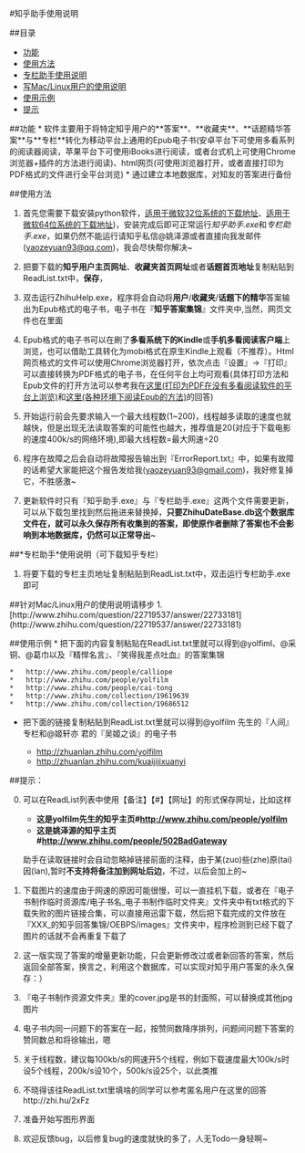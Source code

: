 ﻿#知乎助手使用说明

##目录
*   [功能](#功能)
*	[使用方法](#使用方法)
*	[专栏助手使用说明](#专栏助手使用说明)
*	[写Mac/Linux用户的使用说明](#Mac/Linux用户的使用说明)
*	[使用示例](#使用示例)
*	[提示](#提示)

<p id="功能"/>
##功能
*	软件主要用于将特定知乎用户的**答案**、**收藏夹**、**话题精华答案**与**专栏**转化为移动平台上通用的Epub电子书(安卓平台下可使用多看系列的阅读器阅读，苹果平台下可使用iBooks进行阅读，或者台式机上可使用Chrome浏览器+插件的方法进行阅读)、html网页(可使用浏览器打开，或者直接打印为PDF格式的文件进行全平台浏览)
*   通过建立本地数据库，对知友的答案进行备份
<p id="使用方法"/>

##使用方法

1.  首先您需要下载安装python软件，[适用于微软32位系统的下载地址](https://www.python.org/ftp/python/2.7.8/python-2.7.8.msi)、[适用于微软64位系统的下载地址](https://www.python.org/ftp/python/2.7.8/python-2.7.8.amd64.msi))，安装完成后即可正常运行*知乎助手.exe*和*专栏助手.exe*，如果仍然不能运行请知乎私信@姚泽源或者直接向我发邮件(yaozeyuan93@qq.com)，我会尽快帮你解决~

2.	把要下载的**知乎用户主页网址**、**收藏夹首页网址**或者**话题首页地址**复制粘贴到ReadList.txt中，**保存**，

3.	双击运行ZhihuHelp.exe，程序将会自动将**用户**/**收藏夹**/**话题下的精华**答案输出为Epub格式的电子书，电子书在『**知乎答案集锦**』文件夹中,当然，网页文件也在里面

4.	Epub格式的电子书可以在刷了**多看系统下的Kindle**或**手机多看阅读客户端**上浏览，也可以借助工具转化为mobi格式在原生Kindle上观看（不推荐）。Html网页格式的文件可以使用Chrome浏览器打开，依次点击『设置』->『打印』可以直接转换为PDF格式的电子书，在任何平台上均可观看(具体打印方法和Epub文件的打开方法可以参考我在[这里(打印为PDF在没有多看阅读软件的平台上浏览)](http://www.zhihu.com/question/20535575/answer/22844530)和[这里(各种环境下阅读Epub的方法)](http://www.zhihu.com/question/22719537/answer/22733181)的回答)

5.	开始运行前会先要求输入一个最大线程数(1~200)，线程越多读取的速度也就越快，但是出现无法读取答案的可能性也越大，推荐值是20(对应于下载电影的速度400k/s的网络环境),即最大线程数=最大网速÷20

6.  程序在故障之后会自动将故障报告输出到『ErrorReport.txt』中，如果有故障的话希望大家能把这个报告发给我(yaozeyuan93@gmail.com)，我好修复掉它，不胜感激~

7.  更新软件时只有『知乎助手.exe』与『专栏助手.exe』这两个文件需要更新，可以从下载包里找到然后拖进来替换掉，**只要ZhihuDateBase.db这个数据库文件在，就可以永久保存所有收集到的答案，即使原作者删除了答案也不会影响到本地数据库，仍然可以正常导出**~

<p id="专栏助手使用说明"/>
##*专栏助手*使用说明（可下载知乎专栏）

1.	将要下载的专栏主页地址复制粘贴到ReadList.txt中，双击运行专栏助手.exe即可

<p id="Mac/Linux用户的使用说明"/>
##针对Mac/Linux用户的使用说明请移步
1.	[http://www.zhihu.com/question/22719537/answer/22733181](http://www.zhihu.com/question/22719537/answer/22733181)

<p id="使用示例"/>
##使用示例
*	把下面的内容复制粘贴在ReadList.txt里就可以得到@yolfiml、@采铜、@葛巾以及『精悍名言』、『笑得我差点吐血』的答案集锦


	*	http://www.zhihu.com/people/calliope
	*	http://www.zhihu.com/people/yolfilm
	*	http://www.zhihu.com/people/cai-tong
	*	http://www.zhihu.com/collection/19619639
	*	http://www.zhihu.com/collection/19686512

*	把下面的链接复制粘贴到ReadList.txt里就可以得到@yolfilm 先生的『人间』专栏和@姬轩亦 君的『吴姬之谈』的电子书


	*	http://zhuanlan.zhihu.com/yolfilm
	*	http://zhuanlan.zhihu.com/kuaijijixuanyi


<p id="提示"/>
##提示：

0.  可以在ReadList列表中使用【备注】【#】【网址】的形式保存网址，比如这样
	*	**这是yolfilm先生的知乎主页#http://www.zhihu.com/people/yolfilm**
	*	**这是姚泽源的知乎主页#http://www.zhihu.com/people/502BadGateway**

	助手在读取链接时会自动忽略掉链接前面的注释，由于某(zuo)些(zhe)原(tai)因(lan),暂时**不支持将备注加到网址后边**，不过，以后会加上的~

1.	下载图片的速度由于网速的原因可能很慢，可以一直挂机下载，或者在『电子书制作临时资源库/电子书名_电子书制作临时文件夹』文件夹中有txt格式的下载失败的图片链接合集，可以直接用迅雷下载，然后把下载完成的文件放在『XXX_的知乎回答集锦/OEBPS/images』文件夹中，程序检测到已经下载了图片的话就不会再重复下载了

2.	这一版实现了答案的增量更新功能，只会更新修改过或者新回答的答案，然后返回全部答案，换言之，利用这个数据库，可以实现对知乎用户答案的永久保存：）

3.	『电子书制作资源文件夹』里的cover.jpg是书的封面照，可以替换成其他jpg图片

4.	电子书内同一问题下的答案在一起，按赞同数降序排列，问题间问题下答案的赞同数总和将徐输出，嗯

5.	关于线程数，建议每100kb/s的网速开5个线程，例如下载速度最大100k/s时设5个线程，200k/s设10个，500k/s设25个，以此类推

6.	不晓得该往ReadList.txt里填啥的同学可以参考匿名用户在这里的回答http://zhi.hu/2xFz

7.	准备开始写图形界面

8.	欢迎反馈bug，以后修复bug的速度就快的多了，人无Todo一身轻啊~
